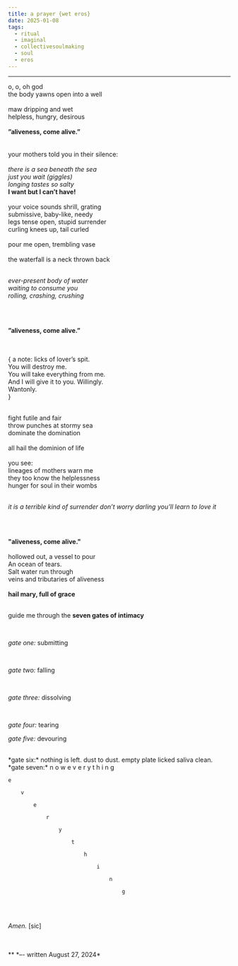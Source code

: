 ```yaml
---
title: a prayer {wet eros}
date: 2025-01-08
tags:
  - ritual
  - imaginal
  - collectivesoulmaking
  - soul
  - eros
---
```


***

o, o, oh god 
<br/>
the body yawns open into a well  
<br/>
maw dripping and wet
<br/>
helpless, hungry, desirous
<br/>
<br/>
**”aliveness, come alive.”**  
  <br/>
  <br/>
your mothers told you in their silence:  
<br/>
		*there is a sea beneath the sea*  
		*just you wait (giggles)*  
		*longing tastes so salty* 
<br/>
**I want but I can’t have!**  
<br/>
your voice sounds shrill, grating
<br/>
submissive, baby-like, needy 
<br/>
legs tense open, stupid surrender 
<br/>
curling knees up, tail curled  
<br/>
pour me open, trembling vase  
<br/>
the waterfall is a neck thrown back
<br/>
<br/>

*ever-present body of water*  
*waiting to consume you*  
*rolling, crashing, crushing*

  <br/>
  <br/>

**”aliveness, come alive.”**  
  

  <br/>
<br/>
				{ a note: licks of lover’s spit. 
				<br/>
				You will destroy me. 
				<br/>
				You will take everything from me. 
				<br/>
				And I will give it to you. Willingly. 
				<br/>
				Wantonly. 
				<br/>
				} 
<br/>
<br/>
  
fight futile and fair
<br/>
throw punches at stormy sea 
<br/>
dominate the domination  
<br/>
all hail the dominion of life  
<br/>
<br/>
you see:  
lineages of mothers warn me  
they too know the helplessness  
hunger for soul in their wombs 
<br/>
<br/>

*it is a terrible kind of surrender*
*don’t worry darling*
*you’ll learn to love it*

<br/>
<br/>

**"aliveness, come alive."** 
<br/>
<br/>
hollowed out, a vessel to pour 
<br/>
An ocean of tears. 
<br/>
Salt water run through 
<br/>
veins and tributaries of aliveness
<br/>
<br/>
**hail mary, full of grace** 
<br/>
<br/>

guide me through the **seven gates of intimacy** 

  
<br/>

*gate one:* submitting

  <br/>

*gate two:* falling 

  <br/>

*gate three:* dissolving 

  <br/>

*gate four:* tearing
<br/>
  

*gate five:* devouring

  
<br/>
*gate six:* nothing is left. dust to dust. empty plate licked saliva clean. 

  
<br/>
*gate seven:*  
n o w  
e v e r y t h i n g 

  
<br/>
  
	e 

		v 

			e 

				r 

					y 

						t 

							h 

								i 

									n 

										g 

  
  
  <br/>
  <br/>
  

*Amen.* [sic]  
  
<br/>
<br/>
**
*–- written August 27, 2024* 